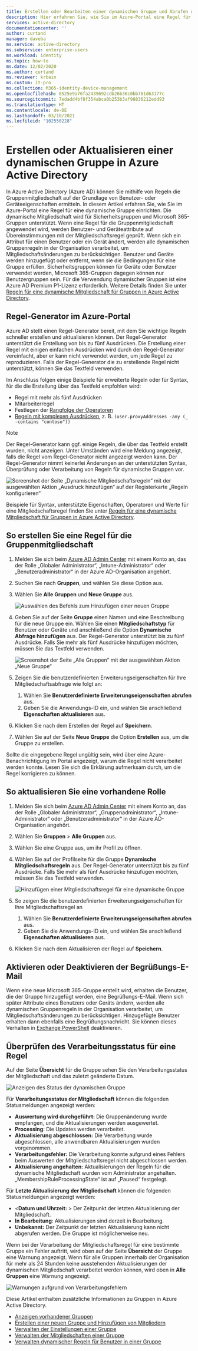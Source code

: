 ```yaml
---
title: Erstellen oder Bearbeiten einer dynamischen Gruppe und Abrufen des Status – Azure AD | Microsoft-Dokumentation
description: Hier erfahren Sie, wie Sie im Azure-Portal eine Regel für die Gruppenmitgliedschaft erstellen oder aktualisieren und den Verarbeitungsstatus überprüfen.
services: active-directory
documentationcenter: ''
author: curtand
manager: daveba
ms.service: active-directory
ms.subservice: enterprise-users
ms.workload: identity
ms.topic: how-to
ms.date: 12/02/2020
ms.author: curtand
ms.reviewer: krbain
ms.custom: it-pro
ms.collection: M365-identity-device-management
ms.openlocfilehash: 8525e9a76fa2439692cdb26b36c0bb761d63177c
ms.sourcegitcommit: 7edadd4bf8f354abca0b253b3af98836212edd93
ms.translationtype: HT
ms.contentlocale: de-DE
ms.lasthandoff: 03/10/2021
ms.locfileid: "102550228"
---
```

# <a name="create-or-update-a-dynamic-group-in-azure-active-directory"></a>Erstellen oder Aktualisieren einer dynamischen Gruppe in Azure Active Directory

In Azure Active Directory (Azure AD) können Sie mithilfe von Regeln die Gruppenmitgliedschaft auf der Grundlage von Benutzer- oder Geräteeigenschaften ermitteln. In diesem Artikel erfahren Sie, wie Sie im Azure-Portal eine Regel für eine dynamische Gruppe einrichten.
Die dynamische Mitgliedschaft wird für Sicherheitsgruppen und Microsoft 365-Gruppen unterstützt. Wenn eine Regel für die Gruppenmitgliedschaft angewendet wird, werden Benutzer- und Geräteattribute auf Übereinstimmungen mit der Mitgliedschaftsregel geprüft. Wenn sich ein Attribut für einen Benutzer oder ein Gerät ändert, werden alle dynamischen Gruppenregeln in der Organisation verarbeitet, um Mitgliedschaftsänderungen zu berücksichtigen. Benutzer und Geräte werden hinzugefügt oder entfernt, wenn sie die Bedingungen für eine Gruppe erfüllen. Sicherheitsgruppen können für Geräte oder Benutzer verwendet werden, Microsoft 365-Gruppen dagegen können nur Benutzergruppen sein. Für die Verwendung dynamischer Gruppen ist eine Azure AD Premium P1-Lizenz erforderlich. Weitere Details finden Sie unter [Regeln für eine dynamische Mitgliedschaft für Gruppen in Azure Active Directory](./groups-dynamic-membership.md). 

## <a name="rule-builder-in-the-azure-portal"></a>Regel-Generator im Azure-Portal

Azure AD stellt einen Regel-Generator bereit, mit dem Sie wichtige Regeln schneller erstellen und aktualisieren können. Der Regel-Generator unterstützt die Erstellung von bis zu fünf Ausdrücken. Die Erstellung einer Regel mit einigen einfachen Ausdrücken wird durch den Regel-Generator vereinfacht, aber er kann nicht verwendet werden, um jede Regel zu reproduzieren. Falls der Regel-Generator die zu erstellende Regel nicht unterstützt, können Sie das Textfeld verwenden.

Im Anschluss folgen einige Beispiele für erweiterte Regeln oder für Syntax, für die die Erstellung über das Textfeld empfohlen wird:

- Regel mit mehr als fünf Ausdrücken
- Mitarbeiterregel
- Festlegen der [Rangfolge der Operatoren](groups-dynamic-membership.md#operator-precedence)
- [Regeln mit komplexen Ausdrücken](groups-dynamic-membership.md#rules-with-complex-expressions), z. B. `(user.proxyAddresses -any (_ -contains "contoso"))`

> [!NOTE]
> Der Regel-Generator kann ggf. einige Regeln, die über das Textfeld erstellt wurden, nicht anzeigen. Unter Umständen wird eine Meldung angezeigt, falls die Regel vom Regel-Generator nicht angezeigt werden kann. Der Regel-Generator nimmt keinerlei Änderungen an der unterstützten Syntax, Überprüfung oder Verarbeitung von Regeln für dynamische Gruppen vor.

![Screenshot der Seite „Dynamische Mitgliedschaftsregeln“ mit der ausgewählten Aktion „Ausdruck hinzufügen“ auf der Registerkarte „Regeln konfigurieren“](./media/groups-create-rule/update-dynamic-group-rule.png)

Beispiele für Syntax, unterstützte Eigenschaften, Operatoren und Werte für eine Mitgliedschaftsregel finden Sie unter [Regeln für eine dynamische Mitgliedschaft für Gruppen in Azure Active Directory](groups-dynamic-membership.md).

## <a name="to-create-a-group-membership-rule"></a>So erstellen Sie eine Regel für die Gruppenmitgliedschaft

1. Melden Sie sich beim [Azure AD Admin Center](https://aad.portal.azure.com) mit einem Konto an, das der Rolle „Globaler Administrator“, „Intune-Administrator“ oder „Benutzeradministrator“ in der Azure AD-Organisation angehört.
1. Suchen Sie nach **Gruppen**, und wählen Sie diese Option aus.
1. Wählen Sie **Alle Gruppen** und **Neue Gruppe** aus.

   ![Auswählen des Befehls zum Hinzufügen einer neuen Gruppe](./media/groups-create-rule/create-new-group-azure-active-directory.png)

1. Geben Sie auf der Seite **Gruppe** einen Namen und eine Beschreibung für die neue Gruppe ein. Wählen Sie einen **Mitgliedschaftstyp** für Benutzer oder Geräte und anschließend die Option **Dynamische Abfrage hinzufügen** aus. Der Regel-Generator unterstützt bis zu fünf Ausdrücke. Falls Sie mehr als fünf Ausdrücke hinzufügen möchten, müssen Sie das Textfeld verwenden.

   ![Screenshot der Seite „Alle Gruppen“ mit der ausgewählten Aktion „Neue Gruppe“](./media/groups-create-rule/add-dynamic-group-rule.png)

1. Zeigen Sie die benutzerdefinierten Erweiterungseigenschaften für Ihre Mitgliedschaftsabfrage wie folgt an:
   1. Wählen Sie **Benutzerdefinierte Erweiterungseigenschaften abrufen** aus.
   1. Geben Sie die Anwendungs-ID ein, und wählen Sie anschließend **Eigenschaften aktualisieren** aus.
1. Klicken Sie nach dem Erstellen der Regel auf **Speichern**.
1. Wählen Sie auf der Seite **Neue Gruppe** die Option **Erstellen** aus, um die Gruppe zu erstellen.

Sollte die eingegebene Regel ungültig sein, wird über eine Azure-Benachrichtigung im Portal angezeigt, warum die Regel nicht verarbeitet werden konnte. Lesen Sie sich die Erklärung aufmerksam durch, um die Regel korrigieren zu können.

## <a name="to-update-an-existing-rule"></a>So aktualisieren Sie eine vorhandene Rolle

1. Melden Sie sich beim [Azure AD Admin Center](https://aad.portal.azure.com) mit einem Konto an, das der Rolle „Globaler Administrator“, „Gruppenadministrator“, „Intune-Administrator“ oder „Benutzeradministrator“ in der Azure AD-Organisation angehört.
1. Wählen Sie **Gruppen** > **Alle Gruppen** aus.
1. Wählen Sie eine Gruppe aus, um ihr Profil zu öffnen.
1. Wählen Sie auf der Profilseite für die Gruppe **Dynamische Mitgliedschaftsregeln** aus. Der Regel-Generator unterstützt bis zu fünf Ausdrücke. Falls Sie mehr als fünf Ausdrücke hinzufügen möchten, müssen Sie das Textfeld verwenden.

   ![Hinzufügen einer Mitgliedschaftsregel für eine dynamische Gruppe](./media/groups-create-rule/update-dynamic-group-rule.png)

1. So zeigen Sie die benutzerdefinierten Erweiterungseigenschaften für Ihre Mitgliedschaftsregel an
   1. Wählen Sie **Benutzerdefinierte Erweiterungseigenschaften abrufen** aus.
   1. Geben Sie die Anwendungs-ID ein, und wählen Sie anschließend **Eigenschaften aktualisieren** aus.
1. Klicken Sie nach dem Aktualisieren der Regel auf **Speichern**.

## <a name="turn-on-or-off-welcome-email"></a>Aktivieren oder Deaktivieren der Begrüßungs-E-Mail

Wenn eine neue Microsoft 365-Gruppe erstellt wird, erhalten die Benutzer, die der Gruppe hinzugefügt werden, eine Begrüßungs-E-Mail. Wenn sich später Attribute eines Benutzers oder Geräts ändern, werden alle dynamischen Gruppenregeln in der Organisation verarbeitet, um Mitgliedschaftsänderungen zu berücksichtigen. Hinzugefügte Benutzer erhalten dann ebenfalls eine Begrüßungsnachricht. Sie können dieses Verhalten in [Exchange PowerShell](/powershell/module/exchange/users-and-groups/Set-UnifiedGroup) deaktivieren.

## <a name="check-processing-status-for-a-rule"></a>Überprüfen des Verarbeitungsstatus für eine Regel

Auf der Seite **Übersicht** für die Gruppe sehen Sie den Verarbeitungsstatus der Mitgliedschaft und das zuletzt geänderte Datum.
  
  ![Anzeigen des Status der dynamischen Gruppe](./media/groups-create-rule/group-status.png)

Für **Verarbeitungsstatus der Mitgliedschaft** können die folgenden Statusmeldungen angezeigt werden:

- **Auswertung wird durchgeführt:**  Die Gruppenänderung wurde empfangen, und die Aktualisierungen werden ausgewertet.
- **Processing**: Die Updates werden verarbeitet.
- **Aktualisierung abgeschlossen:** Die Verarbeitung wurde abgeschlossen, alle anwendbaren Aktualisierungen wurden vorgenommen.
- **Verarbeitungsfehler:**  Die Verarbeitung konnte aufgrund eines Fehlers beim Auswerten der Mitgliedschaftsregel nicht abgeschlossen werden.
- **Aktualisierung angehalten:** Aktualisierungen der Regeln für die dynamische Mitgliedschaft wurden vom Administrator angehalten. „MembershipRuleProcessingState“ ist auf „Paused“ festgelegt.

Für **Letzte Aktualisierung der Mitgliedschaft** können die folgenden Statusmeldungen angezeigt werden:

- &lt;**Datum und Uhrzeit:** &gt; Der Zeitpunkt der letzten Aktualisierung der Mitgliedschaft.
- **In Bearbeitung**: Aktualisierungen sind derzeit in Bearbeitung.
- **Unbekannt:** Der Zeitpunkt der letzten Aktualisierung kann nicht abgerufen werden. Die Gruppe ist möglicherweise neu.

Wenn bei der Verarbeitung der Mitgliedschaftsregel für eine bestimmte Gruppe ein Fehler auftritt, wird oben auf der Seite **Übersicht** der Gruppe eine Warnung angezeigt. Wenn für alle Gruppen innerhalb der Organisation für mehr als 24 Stunden keine ausstehenden Aktualisierungen der dynamischen Mitgliedschaft verarbeitet werden können, wird oben in **Alle Gruppen** eine Warnung angezeigt.

![Warnungen aufgrund von Verarbeitungsfehlern](./media/groups-create-rule/processing-error.png)

Diese Artikel enthalten zusätzliche Informationen zu Gruppen in Azure Active Directory.

- [Anzeigen vorhandener Gruppen](../fundamentals/active-directory-groups-view-azure-portal.md)
- [Erstellen einer neuen Gruppe und Hinzufügen von Mitgliedern](../fundamentals/active-directory-groups-create-azure-portal.md)
- [Verwalten der Einstellungen einer Gruppe](../fundamentals/active-directory-groups-settings-azure-portal.md)
- [Verwalten der Mitgliedschaften einer Gruppe](../fundamentals/active-directory-groups-membership-azure-portal.md)
- [Verwalten dynamischer Regeln für Benutzer in einer Gruppe](groups-dynamic-membership.md)